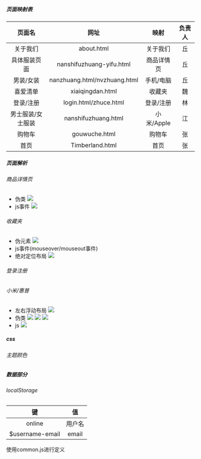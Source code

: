 ##### 页面映射表
|      页面名       |             网址             |    映射    | 负责人 |
| :---------------: | :--------------------------: | :--------: | :----: |
|     关于我们      |          about.html          |  关于我们  |   丘   |
|   具体服装页面    |   nanshifuzhuang-yifu.html   | 商品详情页 |   丘   |
|     男装/女装     | nanzhuang.html/nvzhuang.html | 手机/电脑  |   丘   |
|     喜爱清单      |       xiaiqingdan.html       |   收藏夹   |   魏   |
|     登录/注册     |    login.html/zhuce.html     | 登录/注册  |   林   |
| 男士服装/女士服装 |     nanshifuzhuang.html      | 小米/Apple |   江   |
|      购物车       |        gouwuche.html         |   购物车   |   张   |
|       首页        |       Timberland.html        |    首页    |   张   |







##### 页面解析
###### 商品详情页
* 伪类
![](2021-12-09-10-51-03.png)
* js事件
![](2021-12-09-10-52-00.png)


###### 收藏夹
* 伪元素
![](2021-12-09-10-41-37.png)
* js事件(mouseover/mouseout事件)
* 绝对定位布局
![](2021-12-09-11-00-13.png)


###### 登录注册



###### 小米/惠普
  * 左右浮动布局
    ![](2021-12-09-11-05-46.png)
  * 伪类
      ![](2021-12-09-11-04-08.png)
      ![](2021-12-09-11-05-08.png)
      ![](2021-12-09-11-06-27.png)
  * js
    ![](2021-12-09-11-06-50.png)

##### css
###### 主题颜色
##### 数据部分
###### localStorage
|       键        |   值   |
| :-------------: | :----: |
|     online      | 用户名 |
| $username-email | email  |
使用common.js进行定义